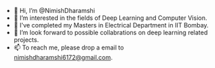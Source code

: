 - 👋 Hi, I’m @NimishDharamshi
- 👀 I’m interested in the fields of Deep Learning and Computer Vision.
- 🌱 I've completed my Masters in Electrical Department in IIT Bombay.
- 💞️ I’m look forward to possible collabrations on deep learning related projects.
- 📫 To reach me, please drop a email to nimishdharamshi6172@gmail.com.

<!---
NimishDharamshi/NimishDharamshi is a ✨ special ✨ repository because its `README.md` (this file) appears on your GitHub profile.
You can click the Preview link to take a look at your changes.
--->
